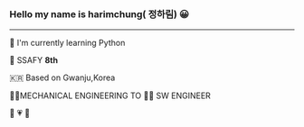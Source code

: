 ### Hello my name is harimchung( 정하림) 😀
---
🌱 I'm currently learning Python

💙 SSAFY **8th**

🇰🇷 Based on Gwanju,Korea

👩‍🔧MECHANICAL ENGINEERING TO 👩‍💻 SW ENGINEER

🐶 💗 🐹
<!--
**harimchung/harimchung** is a ✨ _special_ ✨ repository because its `README.md` (this file) appears on your GitHub profile.

Here are some ideas to get you started:

- 🔭 I’m currently working on ...
- 🌱 I’m currently learning ...
- 👯 I’m looking to collaborate on ...
- 🤔 I’m looking for help with ...
- 💬 Ask me about ...
- 📫 How to reach me: ...
- 😄 Pronouns: ...
- ⚡ Fun fact: ...
-->
